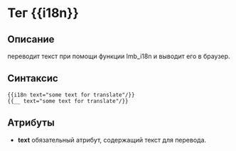 # Тег {{i18n}}
## Описание
переводит текст при помощи функции lmb_i18n и выводит его в браузер.

## Синтаксис

    {{i18n text="some text for translate"/}}
    {{__ text="some text for translate"/}}

## Атрибуты

* **text** обязательный атрибут, содержащий текст для перевода.

